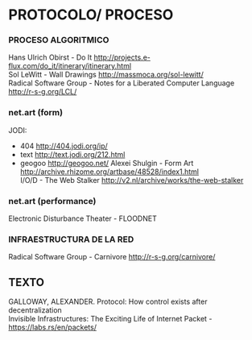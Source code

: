 # PROTOCOLO/ PROCESO

### PROCESO ALGORITMICO
Hans Ulrich Obirst - Do It http://projects.e-flux.com/do_it/itinerary/itinerary.html  
Sol LeWitt - Wall Drawings http://massmoca.org/sol-lewitt/  
Radical Software Group - Notes for a Liberated Computer Language http://r-s-g.org/LCL/  

### net.art (form)
JODI:  
  * 404 http://404.jodi.org/ip/
  * text http://text.jodi.org/212.html
  * geogoo http://geogoo.net/
Alexei Shulgin - Form Art http://archive.rhizome.org/artbase/48528/index1.html  
I/O/D - The Web Stalker http://v2.nl/archive/works/the-web-stalker  

### net.art (performance)
Electronic Disturbance Theater - FLOODNET  


### INFRAESTRUCTURA DE LA RED
Radical Software Group - Carnivore http://r-s-g.org/carnivore/  


## TEXTO
GALLOWAY, ALEXANDER. Protocol: How control exists after decentralization   
Invisible Infrastructures: The Exciting Life of Internet Packet - https://labs.rs/en/packets/  

#
